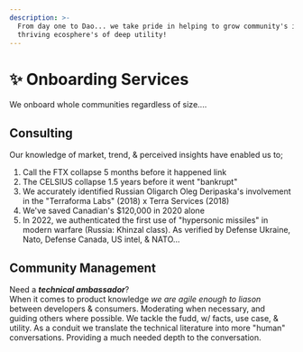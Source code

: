 ```yaml
---
description: >-
  From day one to Dao... we take pride in helping to grow community's into
  thriving ecosphere's of deep utility!
---
```


# ✨ Onboarding Services

We onboard whole communities regardless of size....

## Consulting

Our knowledge of market, trend, & perceived insights have enabled us to;

1. Call the FTX collapse 5 months before it happened link
2. The CELSIUS collapse 1.5 years before it went "bankrupt"
3. We accurately identified Russian Oligarch Oleg Deripaska's involvement in the "Terraforma Labs" (2018) x Terra Services (2018)
4. We've saved Canadian's $120,000 in 2020 alone
5. In 2022, we authenticated the first use of "hypersonic missiles" in modern warfare (Russia: Khinzal class). As verified by Defense Ukraine, Nato, Defense Canada, US intel, & NATO...&#x20;

## Community Management

Need a _**technical ambassador**_? \
When it comes to product knowledge _we are agile enough to liason_ between developers & consumers. Moderating when necessary, and guiding others where possible. We tackle the fudd, w/ facts, use case, & utility. As a conduit we translate the technical literature into more "human" conversations. Providing a much needed depth to the conversation.&#x20;
